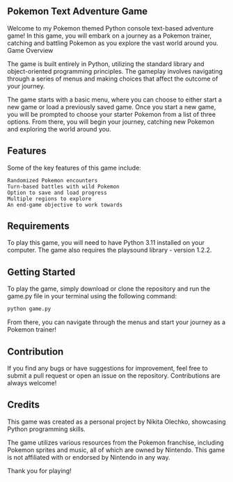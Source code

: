 ## Pokemon Text Adventure Game

Welcome to my Pokemon themed Python console text-based adventure game! In this game, you will embark on a journey as a Pokemon trainer, catching and battling Pokemon as you explore the vast world around you.
Game Overview

The game is built entirely in Python, utilizing the standard library and object-oriented programming principles. The gameplay involves navigating through a series of menus and making choices that affect the outcome of your journey.

The game starts with a basic menu, where you can choose to either start a new game or load a previously saved game. Once you start a new game, you will be prompted to choose your starter Pokemon from a list of three options. From there, you will begin your journey, catching new Pokemon and exploring the world around you.

## Features

Some of the key features of this game include:

    Randomized Pokemon encounters
    Turn-based battles with wild Pokemon
    Option to save and load progress
    Multiple regions to explore
    An end-game objective to work towards

## Requirements

To play this game, you will need to have Python 3.11 installed on your computer. The game also requires the playsound library - version 1.2.2.

## Getting Started

To play the game, simply download or clone the repository and run the game.py file in your terminal using the following command:

```python
python game.py
```

From there, you can navigate through the menus and start your journey as a Pokemon trainer!

## Contribution

If you find any bugs or have suggestions for improvement, feel free to submit a pull request or open an issue on the repository. Contributions are always welcome!

## Credits

This game was created as a personal project by Nikita Olechko, showcasing Python programming skills.

The game utilizes various resources from the Pokemon franchise, including Pokemon sprites and music, all of which are owned by Nintendo. This game is not affiliated with or endorsed by Nintendo in any way.

Thank you for playing!
